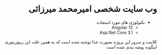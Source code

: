 <div dir="rtl"> 
  
  # وب سایت شخصی امیرمحمد میرزائی

  * تکنولوژی های مورد استفاده
      * Angular 12
      * Asp.Net Core 3.1

  کلاینت و سرور این پروژه بصورت جدا نوشته شده است که به همین علت این ریپوزیتوری اینگونه پوشه بندی شده است
  
  
  
</div>
